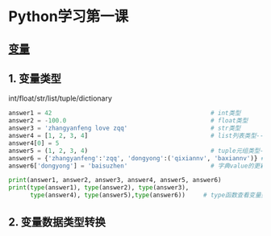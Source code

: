 # Python学习第一课

## [变量](https://www.runoob.com/python/python-variable-types.html)

## 1. 变量类型

int/float/str/list/tuple/dictionary

```Python
answer1 = 42                                            # int类型
answer2 = -100.0                                        # float类型
answer3 = 'zhangyanfeng love zqq'                       # str类型
answer4 = [1, 2, 3, 4]                                  # list列表类型---可变，支持重新赋值
answer4[0] = 5
answer5 = (1, 2, 3, 4)                                  # tuple元组类型---不可变，不支持重新赋值
answer6 = {'zhangyanfeng':'zqq', 'dongyong':('qixiannv', 'baxiannv')} # dic字典类型key-value  --可变，支持重新赋值
answer6['dongyong'] = 'baisuzhen'                       # 字典value的更新

print(answer1, answer2, answer3, answer4, answer5, answer6)
print(type(answer1), type(answer2), type(answer3),
      type(answer4), type(answer5),type(answer6))     # type函数查看变量类型
```

## 2. 变量数据类型转换
